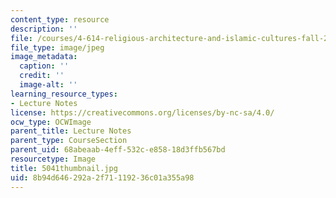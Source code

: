 ```yaml
---
content_type: resource
description: ''
file: /courses/4-614-religious-architecture-and-islamic-cultures-fall-2002/8b94d646292a2f71119236c01a355a98_5041thumbnail.jpg
file_type: image/jpeg
image_metadata:
  caption: ''
  credit: ''
  image-alt: ''
learning_resource_types:
- Lecture Notes
license: https://creativecommons.org/licenses/by-nc-sa/4.0/
ocw_type: OCWImage
parent_title: Lecture Notes
parent_type: CourseSection
parent_uid: 68abeaab-4eff-532c-e858-18d3ffb567bd
resourcetype: Image
title: 5041thumbnail.jpg
uid: 8b94d646-292a-2f71-1192-36c01a355a98
---
```

